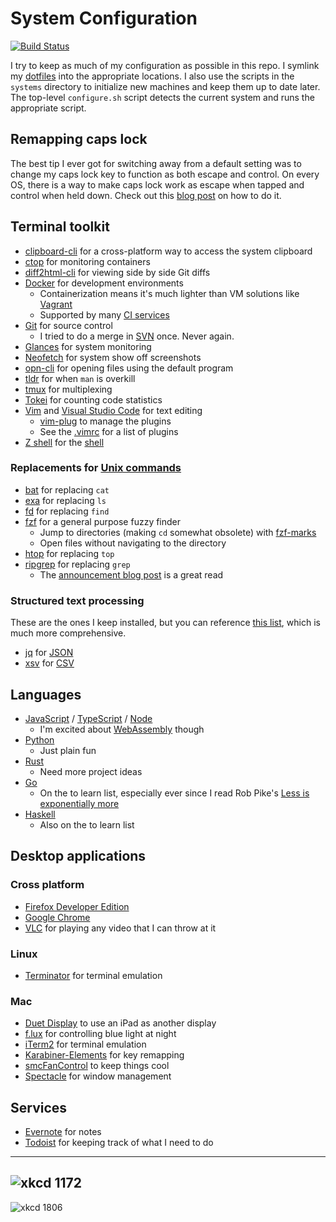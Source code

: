 # System Configuration

[![Build Status](https://travis-ci.org/dguo/dotfiles.svg?branch=travis)](https://travis-ci.org/dguo/dotfiles)

I try to keep as much of my configuration as possible in this repo. I symlink
my [dotfiles](https://en.wikipedia.org/wiki/Hidden_file_and_hidden_directory)
into the appropriate locations. I also use the scripts in the `systems`
directory to initialize new machines and keep them up to date later. The
top-level `configure.sh` script detects the current system and runs the
appropriate script.

## Remapping caps lock

The best tip I ever got for switching away from a default setting was to change
my caps lock key to function as both escape and control. On every OS, there is
a way to make caps lock work as escape when tapped and control when held down.
Check out this [blog
post](https://www.dannyguo.com/blog/remap-caps-lock-to-escape-and-control/) on
how to do it.

## Terminal toolkit

* [clipboard-cli](https://github.com/sindresorhus/clipboard-cli) for a cross-platform way to access the system clipboard
* [ctop](https://ctop.sh/) for monitoring containers
* [diff2html-cli](https://diff2html.xyz/) for viewing side by side Git diffs
* [Docker](https://www.docker.com) for development environments
    * Containerization means it's much lighter than VM solutions like [Vagrant](https://www.vagrantup.com)
    * Supported by many [CI services](https://en.wikipedia.org/wiki/Comparison_of_continuous_integration_software)
* [Git](https://git-scm.com) for source control
    * I tried to do a merge in [SVN](https://subversion.apache.org) once. Never again.
* [Glances](https://nicolargo.github.io/glances/) for system monitoring
* [Neofetch](https://github.com/dylanaraps/neofetch) for system show off screenshots
* [opn-cli](https://github.com/sindresorhus/opn-cli) for opening files using the default program
* [tldr](https://tldr.sh/) for when `man` is overkill
* [tmux](https://tmux.github.io) for multiplexing
* [Tokei](https://github.com/Aaronepower/tokei) for counting code statistics
* [Vim](http://www.vim.org) and [Visual Studio Code](https://code.visualstudio.com/) for text editing
    * [vim-plug](https://github.com/junegunn/vim-plug) to manage the plugins
    * See the [.vimrc](https://github.com/dguo/dotfiles/blob/master/.vimrc) for a list of plugins
* [Z shell](http://zsh.sourceforge.net/) for the [shell](https://en.wikipedia.org/wiki/Unix_shell)

### Replacements for [Unix commands](https://en.wikipedia.org/wiki/List_of_Unix_commands)

* [bat](https://github.com/sharkdp/bat) for replacing `cat`
* [exa](https://the.exa.website/) for replacing `ls`
* [fd](https://github.com/sharkdp/fd) for replacing `find`
* [fzf](https://github.com/junegunn/fzf) for a general purpose fuzzy finder
    * Jump to directories (making `cd` somewhat obsolete) with [fzf-marks](https://github.com/urbainvaes/fzf-marks)
    * Open files without navigating to the directory
* [htop](https://hisham.hm/htop/) for replacing `top`
* [ripgrep](https://github.com/BurntSushi/ripgrep) for replacing `grep`
    * The [announcement blog post](https://blog.burntsushi.net/ripgrep/) is a great read

### Structured text processing

These are the ones I keep installed, but you can reference [this
list](https://github.com/dbohdan/structured-text-tools), which is much more
comprehensive.

* [jq](https://stedolan.github.io/jq/) for [JSON](https://en.wikipedia.org/wiki/JSON)
* [xsv](https://github.com/BurntSushi/xsv) for [CSV](https://en.wikipedia.org/wiki/Comma-separated_values)

## Languages

* [JavaScript](https://developer.mozilla.org/en-US/docs/Web/JavaScript) / [TypeScript](https://www.typescriptlang.org/) / [Node](https://nodejs.org/)
    * I'm excited about [WebAssembly](https://webassembly.org/) though
* [Python](https://www.python.org)
    *  Just plain fun
* [Rust](https://www.rust-lang.org/)
    * Need more project ideas
* [Go](https://golang.org)
    * On the to learn list, especially ever since I read Rob Pike's [Less is exponentially more](https://commandcenter.blogspot.com/2012/06/less-is-exponentially-more.html)
* [Haskell](https://www.haskell.org)
    * Also on the to learn list

## Desktop applications

### Cross platform

* [Firefox Developer Edition](https://www.mozilla.org/en-US/firefox/developer/)
* [Google Chrome](https://www.google.com/chrome/index.html)
* [VLC](http://www.videolan.org/vlc/index.html) for playing any video that I can throw at it

### Linux

* [Terminator](https://gnometerminator.blogspot.com/p/introduction.html) for terminal emulation

### Mac

* [Duet Display](http://www.duetdisplay.com) to use an iPad as another display
* [f.lux](https://justgetflux.com/) for controlling blue light at night
* [iTerm2](https://www.iterm2.com) for terminal emulation
* [Karabiner-Elements](https://github.com/tekezo/Karabiner-Elements) for key remapping
* [smcFanControl](https://github.com/hholtmann/smcFanControl) to keep things cool
* [Spectacle](https://www.spectacleapp.com) for window management

## Services

* [Evernote](https://evernote.com) for notes
* [Todoist](https://todoist.com) for keeping track of what I need to do

---
![xkcd 1172](http://imgs.xkcd.com/comics/workflow.png)
---
![xkcd 1806](https://imgs.xkcd.com/comics/borrow_your_laptop.png )
